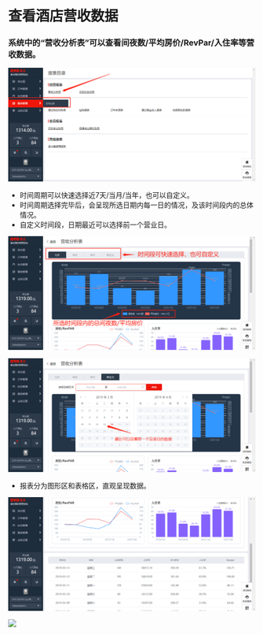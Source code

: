 # 查看酒店营收数据

### 系统中的“营收分析表”可以查看间夜数/平均房价/RevPar/入住率等营收数据。

![](../../../.gitbook/assets/image%20%28124%29.png)

* 时间周期可以快速选择近7天/当月/当年，也可以自定义。 
* 时间周期选择完毕后，会呈现所选日期内每一日的情况，及该时间段内的总体情况。 
* 自定义时间段，日期最近可以选择前一个营业日。

![](../../../.gitbook/assets/image%20%28674%29.png)

![](../../../.gitbook/assets/image%20%28292%29.png)

* 报表分为图形区和表格区，直观呈现数据。

![](../../../.gitbook/assets/image%20%28408%29.png)

![](https://uploader.shimo.im/f/eufzZCdoLaI108MW.png!thumbnail)



